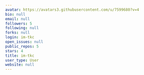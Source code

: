 ```yaml
---
avatar: https://avatars3.githubusercontent.com/u/7599680?v=4
bio: null
email: null
followers: 5
following: null
forks: null
login: im-tkc
open_issues: null
public_repos: 5
stars: 4
title: im-tkc
user_type: User
website: null
---
```

